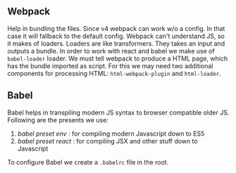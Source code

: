 ## Webpack

Help in bundling the files. Since v4 webpack can work w/o a config. In that case it will fallback to the default config. Webpack can't understand JS, so it makes of loaders. Loaders are like transformers. They takes an input and outputs a bundle. In order to work with react and babel we make use of `babel-loader` loader. We must tell webpack to produce a HTML page, which has the bundle imported as script. For this we may need two additional components for processing HTML: `html-webpack-plugin` and `html-loader`.

## Babel

Babel helps in transpiling modern JS syntax to browser compatible older JS. Following are the presents we use:

1. _babel preset env_ : for compiling modern Javascript down to ES5
2. _babel preset react_ : for compiling JSX and other stuff down to Javascript

To configure Babel we create a `.babelrc` file in the root.
